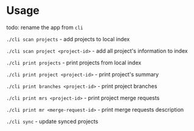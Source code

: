 
# Usage

todo: rename the app from ``cli``

``./cli scan projects`` - add projects to local index

``./cli scan project <project-id>`` - add all project's information to index

``./cli print projects`` - print projects from local index

``./cli print project <project-id>`` - print project's summary

``./cli print branches <project-id>`` - print project branches

``./cli print mrs <project-id>`` - print project merge requests

``./cli print mr <merge-request-id>`` - print merge requests description

``./cli sync`` - update synced projects